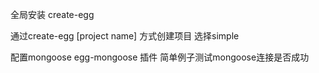 全局安装 create-egg

通过create-egg [project name]  方式创建项目 选择simple

配置mongoose  egg-mongoose 插件  简单例子测试mongoose连接是否成功




